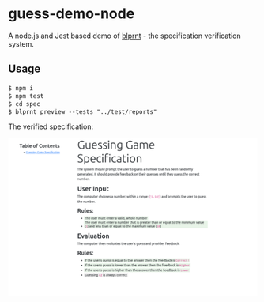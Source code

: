 # guess-demo-node

A node.js and Jest based demo of [blprnt](https://blprnt.tech) - the specification verification system.

Usage
------

```shell
$ npm i
$ npm test
$ cd spec
$ blprnt preview --tests "../test/reports"
```

The verified specification:

![A verified specification](gamespecverified.png)